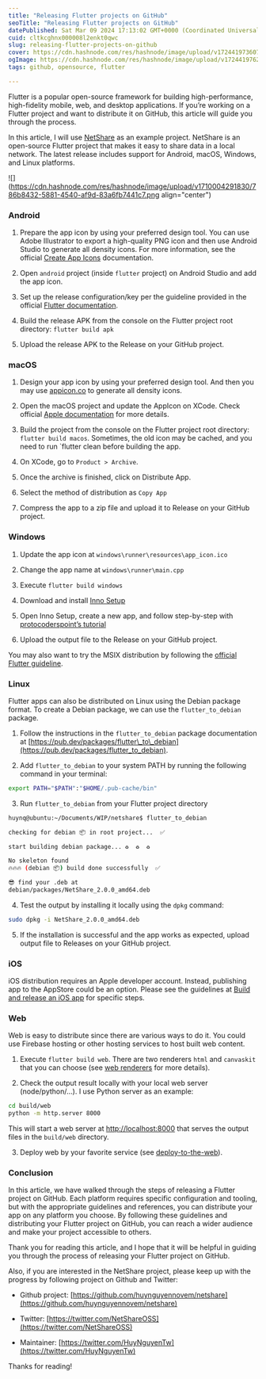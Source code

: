 ```yaml
---
title: "Releasing Flutter projects on GitHub"
seoTitle: "Releasing Flutter projects on GitHub"
datePublished: Sat Mar 09 2024 17:13:02 GMT+0000 (Coordinated Universal Time)
cuid: cltkcghnx000008l2enkt0qwc
slug: releasing-flutter-projects-on-github
cover: https://cdn.hashnode.com/res/hashnode/image/upload/v1724419736077/fc906af2-4c26-498a-a1a3-b234ea3972a6.webp
ogImage: https://cdn.hashnode.com/res/hashnode/image/upload/v1724419762879/7a8aa065-11f2-4335-8deb-95da479c58d9.webp
tags: github, opensource, flutter

---
```


Flutter is a popular open-source framework for building high-performance, high-fidelity mobile, web, and desktop applications. If you’re working on a Flutter project and want to distribute it on GitHub, this article will guide you through the process.

In this article, I will use [NetShare](https://github.com/huynguyennovem/netshare) as an example project. NetShare is an open-source Flutter project that makes it easy to share data in a local network. The latest release includes support for Android, macOS, Windows, and Linux platforms.

![](https://cdn.hashnode.com/res/hashnode/image/upload/v1710004291830/786b8432-5881-4540-af9d-83a6fb7441c7.png align="center")

### Android

1. Prepare the app icon by using your preferred design tool. You can use Adobe Illustrator to export a high-quality PNG icon and then use Android Studio to generate all density icons. For more information, see the official [Create App Icons](https://developer.android.com/studio/write/create-app-icons#access) documentation.
    
2. Open `android` project (inside `flutter` project) on Android Studio and add the app icon.
    
3. Set up the release configuration/key per the guideline provided in the official [Flutter documentation](https://docs.flutter.dev/deployment/android).
    
4. Build the release APK from the console on the Flutter project root directory: `flutter build apk`
    
5. Upload the release APK to the Release on your GitHub project.
    

### macOS

1. Design your app icon by using your preferred design tool. And then you may use [appicon.co](http://appicon.co) to generate all density icons.
    
2. Open the macOS project and update the AppIcon on XCode. Check official [Apple documentation](https://developer.apple.com/documentation/xcode/configuring-your-app-icon) for more details.
    
3. Build the project from the console on the Flutter project root directory: `flutter build macos`. Sometimes, the old icon may be cached, and you need to run \`flutter clean before building the app.
    
4. On XCode, go to `Product > Archive`.
    
5. Once the archive is finished, click on Distribute App.
    
6. Select the method of distribution as `Copy App`
    
7. Compress the app to a zip file and upload it to Release on your GitHub project.
    

### Windows

1. Update the app icon at `windows\runner\resources\app_icon.ico`
    
2. Change the app name at `windows\runner\main.cpp`
    
3. Execute `flutter build windows`
    
4. Download and install [Inno Setup](https://jrsoftware.org/download.php/is.exe)
    
5. Open Inno Setup, create a new app, and follow step-by-step with [protocoderspoint’s tutorial](https://protocoderspoint.com/how-to-create-exe-installation-file-of-flutter-windows-application/)
    
6. Upload the output file to the Release on your GitHub project.
    

You may also want to try the MSIX distribution by following the [official Flutter guideline](https://docs.flutter.dev/platform-integration/windows/building#distributing-windows-apps).

### Linux

Flutter apps can also be distributed on Linux using the Debian package format. To create a Debian package, we can use the `flutter_to_debian` package.

1. Follow the instructions in the `flutter_to_debian` package documentation at [https://pub.dev/packages/flutter\_to\_debian](https://pub.dev/packages/flutter_to_debian).
    
2. Add `flutter_to_debian` to your system PATH by running the following command in your terminal:
    

```bash
export PATH="$PATH":"$HOME/.pub-cache/bin"
```

3. Run `flutter_to_debian` from your Flutter project directory
    

```bash
huynq@ubuntu:~/Documents/WIP/netshare$ flutter_to_debian

checking for debian 📦 in root project...  ✅

start building debian package... ♻️  ♻️  ♻️

No skeleton found
🔥🔥🔥 (debian 📦) build done successfully  ✅

😎 find your .deb at
debian/packages/NetShare_2.0.0_amd64.deb
```

4. Test the output by installing it locally using the `dpkg` command:
    

```bash
sudo dpkg -i NetShare_2.0.0_amd64.deb
```

5. If the installation is successful and the app works as expected, upload output file to Releases on your GitHub project.
    

### iOS

iOS distribution requires an Apple developer account. Instead, publishing app to the AppStore could be an option. Please see the guidelines at [Build and release an iOS app](https://docs.flutter.dev/deployment/ios) for specific steps.

### Web

Web is easy to distribute since there are various ways to do it. You could use Firebase hosting or other hosting services to host built web content.

1. Execute `flutter build web`. There are two renderers `html` and `canvaskit` that you can choose (see [web renderers](https://docs.flutter.dev/platform-integration/web/renderers) for more details).
    
2. Check the output result locally with your local web server (node/python/…). I use Python server as an example:
    

```bash
cd build/web
python -m http.server 8000
```

This will start a web server at [http://localhost:8000](http://localhost:8000) that serves the output files in the `build/web` directory.

3. Deploy web by your favorite service (see [deploy-to-the-web](https://docs.flutter.dev/deployment/web#deploying-to-the-web)).
    

### Conclusion

In this article, we have walked through the steps of releasing a Flutter project on GitHub. Each platform requires specific configuration and tooling, but with the appropriate guidelines and references, you can distribute your app on any platform you choose. By following these guidelines and distributing your Flutter project on GitHub, you can reach a wider audience and make your project accessible to others.

Thank you for reading this article, and I hope that it will be helpful in guiding you through the process of releasing your Flutter project on GitHub.

Also, if you are interested in the NetShare project, please keep up with the progress by following project on Github and Twitter:

* Github project: [https://github.com/huynguyennovem/netshare](https://github.com/huynguyennovem/netshare)
    
* Twitter: [https://twitter.com/NetShareOSS](https://twitter.com/NetShareOSS)
    
* Maintainer: [https://twitter.com/HuyNguyenTw](https://twitter.com/HuyNguyenTw)
    

Thanks for reading!